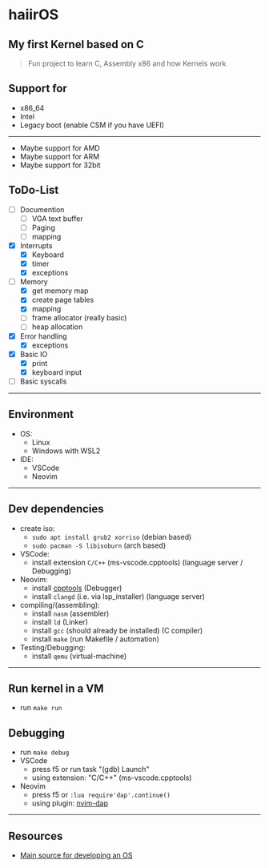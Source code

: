 # haiirOS

## My first Kernel based on C

> Fun project to learn C, Assembly x86 and how Kernels work

## Support for

* x86_64
* Intel
* Legacy boot (enable CSM if you have UEFI)
---
* Maybe support for AMD
* Maybe support for ARM
* Maybe support for 32bit

## ToDo-List

* [ ] Documention
  * [ ] VGA text buffer
  * [ ] Paging
  * [ ] mapping
* [x] Interrupts
  * [x] Keyboard
  * [x] timer
  * [x] exceptions
* [ ] Memory
  * [x] get memory map
  * [x] create page tables
  * [x] mapping
  * [ ] frame allocator (really basic)
  * [ ] heap allocation
* [x] Error handling
  * [x] exceptions
* [x] Basic IO
  * [x] print
  * [x] keyboard input
* [ ] Basic syscalls

---

## Environment

* OS:
  * Linux
  * Windows with WSL2
* IDE:
    * VSCode
    * Neovim

---

## Dev dependencies

* create iso:
  * `sudo apt install grub2 xorriso` (debian based)
  * `sudo pacman -S libisoburn` (arch based)
* VSCode:
  * install extension `C/C++` (ms-vscode.cpptools) (language server / Debugging)
* Neovim:
  * install [cpptools](https://github.com/mfussenegger/nvim-dap/wiki/C-C---Rust-(gdb-via--vscode-cpptools)) (Debugger)
  * install `clangd` (i.e. via lsp_installer) (language server)
* compiling/(assembling):
  * install `nasm` (assembler)
  * install `ld` (Linker)
  * install `gcc` (should already be installed) (C compiler)
  * install `make` (run Makefile / automation)
* Testing/Debugging:
  * install `qemu` (virtual-machine)

---

## Run kernel in a VM

* run `make run`

## Debugging

* run `make debug`
* VSCode
  * press f5 or run task "(gdb) Launch"
  * using extension: "C/C++" (ms-vscode.cpptools)
* Neovim
  * press f5 or `:lua require'dap'.continue()`
  * using plugin: [nvim-dap](https://github.com/mfussenegger/nvim-dap)

---

## Resources

* [Main source for developing an OS](wiki.osdev.org/Main_Page)
